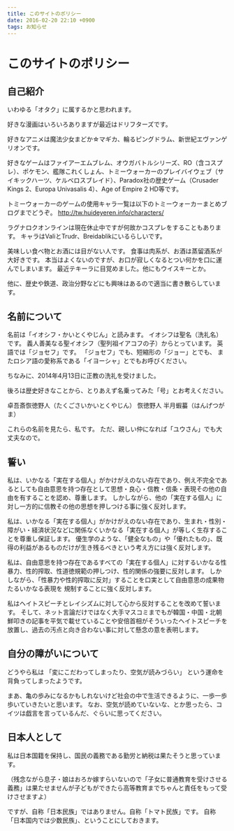 ```yaml
---
title: このサイトのポリシー
date: 2016-02-20 22:10 +0900
tags: お知らせ
---
```


# このサイトのポリシー

## 自己紹介

いわゆる「オタク」に属するかと思われます。

好きな漫画はいろいろありますが最近はドリフターズです。

好きなアニメは魔法少女まどか☆マギカ、輪るピングドラム、新世紀エヴァンゲリオンです。

好きなゲームはファイアーエムブレム、オウガバトルシリーズ、RO（含コスプレ）、ポケモン、艦隊これくしょん、トミーウォーカーのプレイバイウェブ（サイキックハーツ、ケルベロスブレイド）、Paradox社の歴史ゲーム（Crusader Kings 2、Europa Univasalis 4）、Age of Empire 2 HD等です。

トミーウォーカーのゲームの使用キャラ一覧は以下のトミーウォーカーまとめブログまでどうぞ。
http://tw.huideyeren.info/characters/

ラグナロクオンラインは現在休止中ですが何故かコスプレをすることもあります。
キャラはValiとTrudr、Breidablikにいるらしいです。

美味しい食べ物とお酒には目がない人です。
食事は肉系が、お酒は蒸留酒系が大好きです。
本当はよくないのですが、お口が寂しくなるとつい何かを口に運んでしまいます。
最近テキーラに目覚めました。他にもウイスキーとか。

他に、歴史や鉄道、政治分野などにも興味はあるので適当に書き散らしています。

## 名前について

名前は「イオシフ・かいとくやじん」と読みます。
イオシフは聖名（洗礼名）です。
義人善美なる聖イオシフ（聖列祖イアコフの子）からとっています。
英語では「ジョセフ」です。
「ジョセフ」でも、短縮形の「ジョー」とでも、
またロシア語の愛称系である「イヨーシャ」とでもお呼びください。

ちなみに、2014年4月13日に正教の洗礼を受けました。

後ろは歴史好きなことから、とりあえず名乗ってみた「号」とお考えください。

卓吾斎恢徳野人（たくごさいかいとくやじん）
恢徳野人
半月蝦蟇（はんげつがま）

これらの名前を見たら、私です。
ただ、親しい仲になれば「ユウさん」でも大丈夫なので。

## 誓い

私は、いかなる「実在する個人」がかけがえのない存在であり、例え不完全であるとしても自由意思を持つ存在として思想・良心・信教・信条・表現その他の自由を有することを認め、尊重します。
しかしながら、他の「実在する個人」に対し一方的に信教その他の思想を押しつける事に強く反対します。

私は、いかなる「実在する個人」がかけがえのない存在であり、生まれ・性別・障がい・経済状況などに関係なくいかなる「実在する個人」が等しく生存することを尊重し保証します。
優生学のような、「健全なもの」や「優れたもの」、既得の利益があるものだけが生き残るべきという考え方には強く反対します。

私は、自由意思を持つ存在であるすべての「実在する個人」に対するいかなる性暴力、性的搾取、性道徳規範の押しつけ、性的関係の強要に反対します。
しかしながら、「性暴力や性的搾取に反対」することを口実として自由意思の成果物たるいかなる表現を
規制することに強く反対します。

私はヘイトスピーチとレイシズムに対して心から反対することを改めて誓います。
そして、ネット言論だけではなく大手マスコミまでもが韓国・中国・北朝鮮叩きの記事を平気で載せていることや安倍首相がそういったヘイトスピーチを放置し、過去の汚点と向き合わない事に対して懸念の意を表明します。

## 自分の障がいについて

どうやら私は
「変にこだわってしまったり、空気が読みづらい」
という運命を背負ってしまったようです。

まあ、亀の歩みになるかもしれないけど社会の中で生活できるように、一歩一歩歩いていきたいと思います。
なお、空気が読めていないな、とか思ったら、コイツは戯言を言っているんだ、ぐらいに思ってください。

## 日本人として

私は日本国籍を保持し、国民の義務である勤労と納税は果たそうと思っています。

（残念ながら息子・娘はおろか嫁すらいないので「子女に普通教育を受けさせる義務」は果たせませんが子どもができたら高等教育までちゃんと責任をもって受けさせますよ）

ですが、自称「日本民族」ではありません。自称「トマト民族」です。
自称「日本国内では少数民族」、ということにしておきます。
